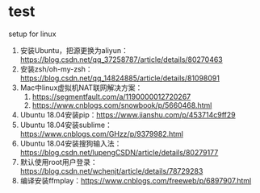 # test
setup for linux 
1. 安装Ubuntu，把源更换为aliyun：https://blog.csdn.net/qq_37258787/article/details/80270463
2. 安装zsh/oh-my-zsh：https://blog.csdn.net/qq_14824885/article/details/81098091
3. Mac中linux虚拟机NAT联网解决方案：
    1. https://segmentfault.com/a/1190000012720267
    2. https://www.cnblogs.com/snowbook/p/5660468.html
4. Ubuntu 18.04安装pip：https://www.jianshu.com/p/453714c9ff29
5. Ubuntu 18.04安装sublime：https://www.cnblogs.com/GHzz/p/9379982.html
6. Ubuntu 18.04安装搜狗输入法：https://blog.csdn.net/lupengCSDN/article/details/80279177
7. 默认使用root用户登录：https://blog.csdn.net/wchenjt/article/details/78729283
8. 编译安装ffmplay：https://www.cnblogs.com/freeweb/p/6897907.html
